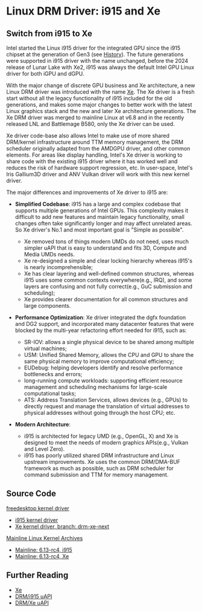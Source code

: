 # Linux DRM Driver: i915 and Xe

## Switch from i915 to Xe

Intel started the Linux i915 driver for the integrated GPU since the i915 chipset at the generation of Gen3 (see [History](./history.md)). The future generations were supported in i915 driver with the name unchanged, before the 2024 release of Lunar Lake with Xe2, i915 was always the default Intel GPU Linux driver for both iGPU and dGPU.

With the major change of discrete GPU business and Xe architecture, a new Linux DRM driver was introduced with the name [Xe](https://docs.kernel.org/next/gpu/rfc/xe.html). The Xe driver is a fresh start without all the legacy functionality of i915 included for the old generations, and makes some major changes to better work with the latest Linux graphics stack and the new and later Xe architecture generations. The Xe DRM driver was merged to mainline Linux at v6.8 and in the recently released LNL and Battlemage B580, only the Xe driver can be used.

Xe driver code-base also allows Intel to make use of more shared DRM/kernel infrastructure around TTM memory management, the DRM scheduler originally adapted from the AMDGPU driver, and other common elements. For areas like display handling, Intel's Xe driver is working to share code with the existing i915 driver where it has worked well and reduces the risk of hardware support regression, etc. In user-space, Intel's Iris Gallium3D driver and ANV Vulkan driver will work with this new kernel driver.


The major differences and improvements of Xe driver to i915 are:

- **Simplified Codebase**: i915 has a large and complex codebase that supports multiple generations of Intel GPUs. This complexity makes it difficult to add new features and maintain legacy functionality, small changes often take significantly longer and may affect unrelated areas. So Xe driver's No.1 and most important goal is "Simple as possible".
    - Xe removed tons of things modern UMDs do not need, uses much simpler uAPI that is easy to understand and fits 3D, Compute and Media UMDs needs.
    - Xe re-designed a simple and clear locking hierarchy whereas i915's is nearly incomprehensible;
    - Xe has clear layering and well-defined common structures, whereas i915 uses some common contexts everywhere(e.g., IRQ), and some layers are confusing and not fully correct(e.g., GuC submission and scheduling);
    - Xe provides clearer documentation for all common structures and large components.

- **Performance Optimization**: Xe driver integrated the dgfx foundation and DG2 support, and incorporated many datacenter features that were blocked by the multi-year refactoring effort needed for i915, such as:
  - SR-IOV: allows a single physical device to be shared among multiple virtual machines;
  - USM: Unified Shared Memory, allows the CPU and GPU to share the same physical memory to improve computational efficiency;
  - EUDebug: helping developers identify and resolve performance bottlenecks and errors;
  - long-running compute workloads: supporting efficient resource management and scheduling mechanisms for large-scale computational tasks;
  - ATS: Address Translation Services, allows devices (e.g., GPUs) to directly request and manage the translation of virtual addresses to physical addresses without going through the host CPU; etc.

- **Modern Architecture**:
  - i915 is architected for legacy UMD (e.g., OpenGL, X) and Xe is designed to meet the needs of modern graphics APIs(e.g., Vulkan and Level Zero).
  - i915 has poorly utilized shared DRM infrastructure and Linux upstream improvements. Xe uses the common DRM/DMA-BUF framework as much as possible, such as DRM scheduler for command submission and TTM for memory management.


## Source Code

[freedesktop kernel driver](https://gitlab.freedesktop.org/drm/)
- [i915 kernel driver](https://gitlab.freedesktop.org/drm/i915/kernel)
- [Xe kernel driver, branch: drm-xe-next](https://gitlab.freedesktop.org/drm/xe/kernel)

[Mainline Linux Kernel Archives](https://www.kernel.org/)
- [Mainline: 6.13-rc4, i915](https://git.kernel.org/pub/scm/linux/kernel/git/torvalds/linux.git/tree/drivers/gpu/drm/i915?h=v6.13-rc4)
- [Mainline: 6.13-rc4, Xe](https://git.kernel.org/pub/scm/linux/kernel/git/torvalds/linux.git/tree/drivers/gpu/drm/xe?h=v6.13-rc4)


## Further Reading

- [Xe](https://docs.kernel.org/next/gpu/rfc/xe.html)
- [DRM/i915 uAPI](https://www.kernel.org/doc/html/latest/gpu/driver-uapi.html#drm-i915-uapi)
- [DRM/Xe uAPI](https://www.kernel.org/doc/html/latest/gpu/driver-uapi.html#drm-xe-uapi)